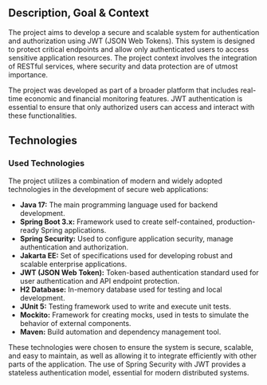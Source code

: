 ## Description, Goal & Context

The project aims to develop a secure and scalable system for authentication and authorization using JWT (JSON Web Tokens). This system is designed to protect critical endpoints and allow only authenticated users to access sensitive application resources. The project context involves the integration of RESTful services, where security and data protection are of utmost importance.

The project was developed as part of a broader platform that includes real-time economic and financial monitoring features. JWT authentication is essential to ensure that only authorized users can access and interact with these functionalities.

## Technologies

### Used Technologies

The project utilizes a combination of modern and widely adopted technologies in the development of secure web applications:

* **Java 17:** The main programming language used for backend development.
* **Spring Boot 3.x:** Framework used to create self-contained, production-ready Spring applications.
* **Spring Security:** Used to configure application security, manage authentication and authorization.
* **Jakarta EE:** Set of specifications used for developing robust and scalable enterprise applications.
* **JWT (JSON Web Token):** Token-based authentication standard used for user authentication and API endpoint protection.
* **H2 Database:** In-memory database used for testing and local development.
* **JUnit 5:** Testing framework used to write and execute unit tests.
* **Mockito:** Framework for creating mocks, used in tests to simulate the behavior of external components.
* **Maven:** Build automation and dependency management tool.

These technologies were chosen to ensure the system is secure, scalable, and easy to maintain, as well as allowing it to integrate efficiently with other parts of the application. The use of Spring Security with JWT provides a stateless authentication model, essential for modern distributed systems.
